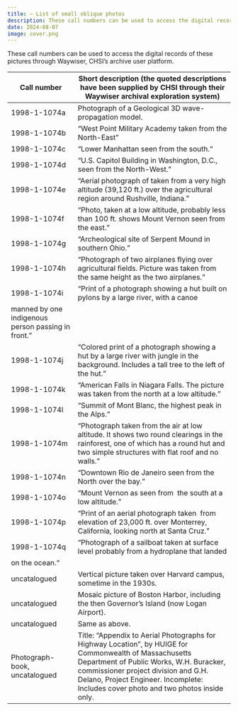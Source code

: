 ```yaml
---
title: — List of small oblique photos
description: These call numbers can be used to access the digital records of these pictures through Waywiser, CHSI’s archive user platform.
date: 2024-08-07
image: cover.png
---
```


These call numbers can be used to access the digital records of these pictures through Waywiser, CHSI’s archive user platform.

| Call number | Short description (the quoted descriptions have been supplied by CHSI through their Waywiser archival exploration system) |
| --- | --- |
| 1998-1-1074a | Photograph of a Geological 3D wave-propagation model. |
| 1998-1-1074b | “West Point Military Academy taken from the North-East” |
| 1998-1-1074c | “Lower Manhattan seen from the south.“ |
| 1998-1-1074d | “U.S. Capitol Building in Washington, D.C., seen from the North-West.” |
| 1998-1-1074e | “Aerial photograph of taken from a very high altitude (39,120 ft.) over the agricultural region around Rushville, Indiana.” |
| 1998-1-1074f | “Photo, taken at a low altitude, probably less than 100 ft. shows Mount Vernon seen from the east.” |
| 1998-1-1074g | “Archeological site of Serpent Mound in southern Ohio.”  |
| 1998-1-1074h | “Photograph of two airplanes flying over agricultural fields. Picture was taken from the same height as the two airplanes.” |
| 1998-1-1074i | “Print of a photograph showing a hut built on pylons by a large river, with a canoe
  manned by one indigenous person passing in front.”  |
| 1998-1-1074j | “Colored print of a photograph showing a hut by a large river with jungle in the background. Includes a tall tree to the left of the hut.”  |
| 1998-1-1074k | “American Falls in Niagara Falls. The picture was taken from the north at a low altitude.” |
| 1998-1-1074l | “Summit of Mont Blanc, the highest peak in the Alps.” |
| 1998-1-1074m | “Photograph taken from the air at low altitude. It shows two round clearings in the rainforest, one of which has a round hut and two simple structures with flat roof and no walls.” |
| 1998-1-1074n | “Downtown Rio de Janeiro seen from the North over the bay.”  |
| 1998-1-1074o | “Mount Vernon as seen from  the south at a low altitude.”  |
| 1998-1-1074p | “Print of an aerial photograph taken  from elevation of 23,000 ft. over Monterrey, California, looking north at Santa Cruz.”  |
| 1998-1-1074q | “Photograph of a sailboat taken at surface level probably from a hydroplane that landed
  on the ocean.“ |
| uncatalogued | Vertical picture taken over Harvard campus, sometime in the 1930s. |
| uncatalogued | Mosaic picture of  Boston Harbor, including the then Governor’s Island (now Logan Airport). |
| uncatalogued | Same as above. |
| Photograph-book, uncatalogued | Title: “Appendix to Aerial Photographs for Highway Location”, by HUIGE for Commonwealth of Massachusetts Department of Public Works, W.H. Buracker, commissioner project division and G.H. Delano, Project Engineer. Incomplete: Includes cover photo and two photos inside only. |
